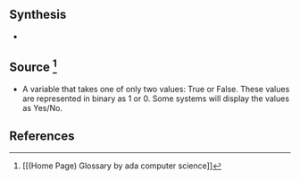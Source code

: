 ## Synthesis
- 
## Source [^1]
- A variable that takes one of only two values: True or False. These values are represented in binary as 1 or 0. Some systems will display the values as Yes/No.
## References

[^1]: [[(Home Page) Glossary by ada computer science]]